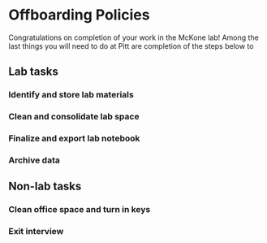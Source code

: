 # Offboarding Policies

Congratulations on completion of your work in the McKone lab! 
Among the last things you will need to do at Pitt are completion of the steps below to 

## Lab tasks

### Identify and store lab materials

### Clean and consolidate lab space

### Finalize and export lab notebook

### Archive data

## Non-lab tasks

### Clean office space and turn in keys 

### Exit interview
